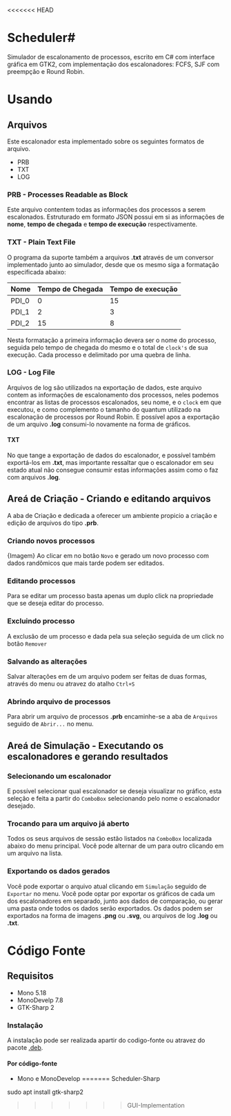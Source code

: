 <<<<<<< HEAD
# Scheduler#
Simulador de escalonamento de processos, escrito em C# com interface gráfica em GTK2, com implementação dos escalonadores: FCFS, SJF com preempção e Round Robin.

# Usando

## Arquivos
Este escalonador esta implementado sobre os seguintes formatos de arquivo.

 - PRB
 - TXT
 - LOG

### PRB - Processes Readable as Block
Este arquivo contentem todas as informações dos processos a serem escalonados. Estruturado em formato JSON possui em si as informações de **nome**, **tempo de chegada** e **tempo de execução** respectivamente.

### TXT - Plain Text File 
O programa da suporte também a arquivos **.txt** através de um conversor implementado junto ao simulador, desde que os mesmo siga a formatação especificada abaixo:

|		Nome		|		Tempo de Chegada		|		Tempo de execução		|
|-----------|-----------------------|-----------------------|
|		PDI_0		|				0				|				15				|
|		PDI_1		|				2				|				3				|
|		PDI_2		|				15				|				8				|

Nesta formatação a primeira informação devera ser o nome do processo, seguida pelo tempo de chegada do mesmo e o total de `clock's` de sua execução. Cada processo e delimitado por uma quebra de linha.

### LOG - Log File
Arquivos de log são utilizados na exportação de dados, este arquivo contem as informações de escalonamento dos processos, neles podemos encontrar as listas de processos escalonados, seu nome, e o `clock` em que executou, e como complemento o tamanho do quantum utilizado na escalonação de processos por Round Robin.
E possível apos a exportação de um arquivo **.log** consumi-lo novamente na forma de gráficos.
#### TXT
No que tange a exportação de dados do escalonador, e possível também exportá-los em **.txt**, mas importante ressaltar que o escalonador em seu estado atual não consegue consumir estas informações assim como o faz com arquivos **.log**.


## Areá de Criação - Criando e editando arquivos
A aba de Criação e dedicada a oferecer um ambiente propicio a criação e edição de arquivos do tipo **.prb**.
### Criando novos processos
{Imagem}
Ao clicar em no botão `Novo` e gerado um novo processo com dados randômicos que mais tarde podem ser editados.
### Editando processos
Para se editar um processo basta apenas um duplo click na propriedade que se deseja editar do processo.
### Excluindo processo
A exclusão de um processo e dada pela sua seleção seguida de um click no botão `Remover`
### Salvando as alterações
Salvar alterações em de um arquivo podem ser feitas de duas formas, através do menu ou atravez do atalho `Ctrl+S`

### Abrindo arquivo de processos
Para abrir um arquivo de processos **.prb** encaminhe-se a aba de `Arquivos` seguido de `Abrir...` no menu.

## Areá de Simulação - Executando os escalonadores e gerando resultados

### Selecionando um escalonador
E possível selecionar qual escalonador se deseja visualizar no gráfico, esta seleção e feita a partir do `ComboBox` selecionando pelo nome o escalonador desejado.

### Trocando para um arquivo já aberto
Todos os seus arquivos de sessão estão listados na `ComboBox` localizada abaixo do menu principal. Você pode alternar de um para outro clicando em um arquivo na lista.

### Exportando os dados gerados
Você pode exportar o arquivo atual clicando em `Simulação` seguido de `Exportar` no menu. Você pode optar por exportar os gráficos de cada um dos escalonadores em separado, junto aos dados de comparação, ou gerar uma pasta onde todos os dados serão exportados. Os dados podem ser exportados na forma de imagens **.png** ou **.svg**, ou arquivos de log **.log** ou **.txt**.

# Código Fonte
## Requisitos

 - Mono 5.18
 - MonoDevelp 7.8
 - GTK-Sharp 2

### Instalação
A instalação pode ser realizada apartir do codigo-fonte ou atravez do pacote [.deb](http://handlebarsjs.com/).
#### Por código-fonte
- Mono e MonoDevelop
=======
Scheduler-Sharp

sudo apt install gtk-sharp2
>>>>>>> GUI-Implementation
